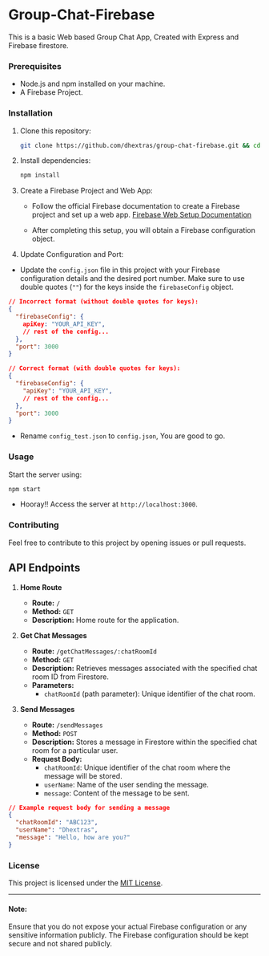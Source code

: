 # Group-Chat-Firebase

This is a basic Web based Group Chat App, Created with Express and Firebase firestore.


### Prerequisites

- Node.js and npm installed on your machine.
- A Firebase Project.

### Installation

1. Clone this repository:
   ```bash
   git clone https://github.com/dhextras/group-chat-firebase.git && cd group-chat-firebase/
   ```

2. Install dependencies:
   ```bash
   npm install
   ```

3. Create a Firebase Project and Web App:

   - Follow the official Firebase documentation to create a Firebase project and set up a web app. [Firebase Web Setup Documentation](https://firebase.google.com/docs/web/setup)

   - After completing this setup, you will obtain a Firebase configuration object.

4. Update Configuration and Port:

  - Update the `config.json` file in this project with your Firebase configuration details and the desired port number. Make sure to use double quotes (`""`) for the keys inside the `firebaseConfig` object.

  ```json
  // Incorrect format (without double quotes for keys):
  {
    "firebaseConfig": {
      apiKey: "YOUR_API_KEY",
      // rest of the config...
    },
    "port": 3000
  }

  // Correct format (with double quotes for keys):
  {
    "firebaseConfig": {
      "apiKey": "YOUR_API_KEY",
      // rest of the config...
    },
    "port": 3000
  }
  ```

  - Rename `config_test.json` to `config.json`, You are good to go.

### Usage

Start the server using:
```bash
npm start
```

- Hooray!! Access the server at `http://localhost:3000`.

### Contributing

Feel free to contribute to this project by opening issues or pull requests.

## API Endpoints

1. **Home Route**
   - **Route:** `/`
   - **Method:** `GET`
   - **Description:** Home route for the application.

2. **Get Chat Messages**
   - **Route:** `/getChatMessages/:chatRoomId`
   - **Method:** `GET`
   - **Description:** Retrieves messages associated with the specified chat room ID from Firestore.
   - **Parameters:**
     - `chatRoomId` (path parameter): Unique identifier of the chat room.

3. **Send Messages**
   - **Route:** `/sendMessages`
   - **Method:** `POST`
   - **Description:** Stores a message in Firestore within the specified chat room for a particular user.
   - **Request Body:**
     - `chatRoomId`: Unique identifier of the chat room where the message will be stored.
     - `userName`: Name of the user sending the message.
     - `message`: Content of the message to be sent.

```json
// Example request body for sending a message
{
  "chatRoomId": "ABC123",
  "userName": "Dhextras",
  "message": "Hello, how are you?"
}
```

### License

This project is licensed under the [MIT License](LICENSE).

---
#### Note: 
Ensure that you do not expose your actual Firebase configuration or any sensitive information publicly. The Firebase configuration should be kept secure and not shared publicly.
